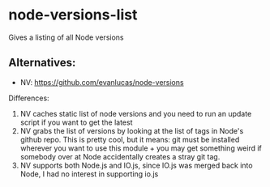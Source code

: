 # node-versions-list
Gives a listing of all Node versions

## Alternatives:

- NV: <https://github.com/evanlucas/node-versions>

Differences:

1. NV caches static list of node versions and you need to run an update script if you want to get the latest
2. NV grabs the list of versions by looking at the list of tags in Node's github repo. This is pretty cool, but it means: git must be installed wherever you want to use this module + you may get something weird if somebody over at Node accidentally creates a stray git tag.
3. NV supports both Node.js and IO.js, since IO.js was merged back into Node, I had no interest in supporting io.js
